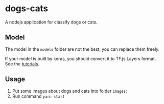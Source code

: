 # dogs-cats
A nodejs application for classify dogs or cats.

## Model
The model in the `models` folder are not the best, you can replace them freely.

If your model is built by keras, you should convert it to TF.js Layers format. See the [tutorials](https://www.tensorflow.org/js/tutorials/conversion/import_keras).

## Usage
1. Put some images about dogs and cats into folder `images`;
1. Run command `yarn start`
